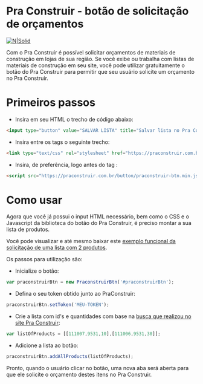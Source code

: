 # Pra Construir - botão de solicitação de orçamentos

[![N|Solid](https://praconstruir.com.br/src/header/logo.svg)](https://praconstruir.com.br/)

Com o Pra Construir é possível solicitar orçamentos de materiais de construção em lojas de sua região. 
Se você exibe ou trabalha com listas de materiais de construção em seu site, você pode utilizar gratuitamente o botão do Pra Construir para permitir que seu usuário solicite um orçamento no Pra Construir.

# Primeiros passos

  - Insira em seu HTML o trecho de código abaixo:
```html
<input type="button" value="SALVAR LISTA" title="Salvar lista no Pra Construir" id="praconstruirBtn" class="praconstruirBtn" />
```
  - Insira entre os tags <head></head> o seguinte trecho:
```html
<link type="text/css" rel="stylesheet" href="https://praconstruir.com.br/button/praconstruir-btn.min.css">
```
  - Insira, de preferência, logo antes do tag </body>:
```html
<script src="https://praconstruir.com.br/button/praconstruir-btn.min.js" defer></script>
```

# Como usar

Agora que você já possui o input HTML necessário, bem como o CSS e o Javascript da biblioteca do botão do Pra Construir, é preciso montar a sua lista de produtos.

Você pode visualizar e até mesmo baixar este [exemplo funcional da solicitação de uma lista com 2 produtos](https://github.com/AngularTecnologias/botao-solicitacar-orcamentos/tree/master/exemplo).

Os passos para utilização são:

- Inicialize o botão:
```javascript
var praconstruirBtn = new PraconstruirBtn('#praconstruirBtn');
```

- Defina o seu token obtido junto ao PraConstruir:
```javascript
praconstruirBtn.setToken('MEU-TOKEN');
```

- Crie a lista com id's e quantidades com base na [busca que realizou no site Pra Construir](https://praconstruir.com.br/developer/painel/busca):
```javascript
var listOfProducts = [[111007,9531,10],[111006,9531,30]];
```
- Adicione a lista ao botão:
```javascript
praconstruirBtn.addAllProducts(listOfProducts);
```

Pronto, quando o usuário clicar no botão, uma nova aba será aberta para que ele solicite o orçamento destes itens no Pra Construir.

